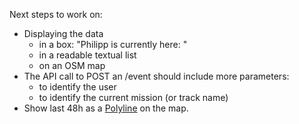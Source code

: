 Next steps to work on:

* Displaying the data
  * in a box: "Philipp is currently here: "
  * in a readable textual list
  * on an OSM map
* The API call to POST an /event should include more parameters:
  * to identify the user
  * to identify the current mission (or track name)
* Show last 48h as a [Polyline](http://leafletjs.com/reference.html#polyline)
  on the map.

